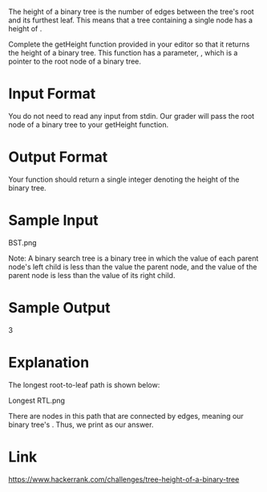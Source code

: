 The height of a binary tree is the number of edges between the tree's root and its furthest leaf. This means that a tree containing a single node has a height of .

Complete the getHeight function provided in your editor so that it returns the height of a binary tree. This function has a parameter, , which is a pointer to the root node of a binary tree.

# Input Format

You do not need to read any input from stdin. Our grader will pass the root node of a binary tree to your getHeight function.

# Output Format

Your function should return a single integer denoting the height of the binary tree.

# Sample Input

BST.png

Note: A binary search tree is a binary tree in which the value of each parent node's left child is less than the value the parent node, and the value of the parent node is less than the value of its right child.

# Sample Output

3

# Explanation

The longest root-to-leaf path is shown below:

Longest RTL.png

There are  nodes in this path that are connected by  edges, meaning our binary tree's . Thus, we print  as our answer.

# Link

https://www.hackerrank.com/challenges/tree-height-of-a-binary-tree
